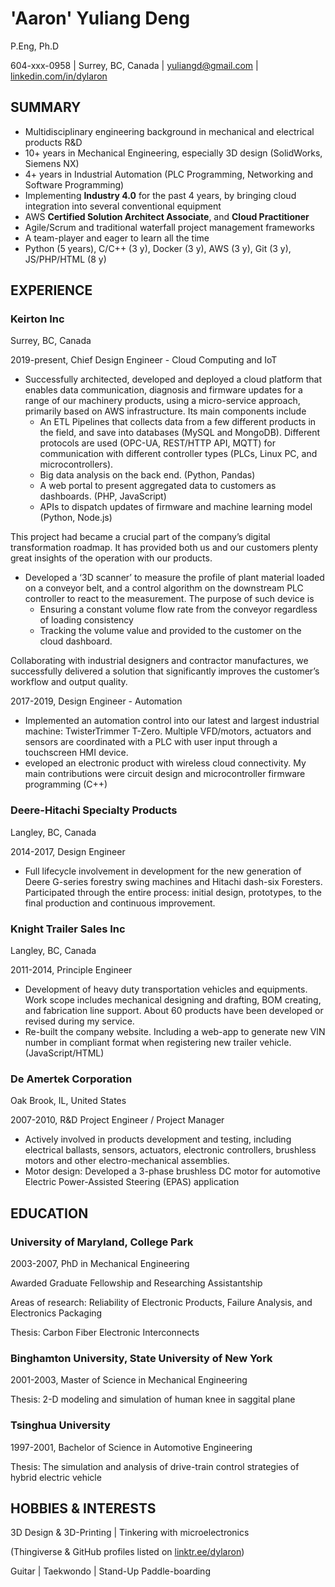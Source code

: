 # 'Aaron' Yuliang Deng
P.Eng, Ph.D

604-xxx-0958 | Surrey, BC, Canada | yuliangd@gmail.com | [linkedin.com/in/dylaron](https://linkedin.com/in/dylaron)
## SUMMARY
- Multidisciplinary engineering background in mechanical and electrical products R&D
- 10+ years in Mechanical Engineering, especially 3D design (SolidWorks, Siemens NX)
- 4+ years in Industrial Automation (PLC Programming, Networking and Software Programming)
- Implementing **Industry 4.0** for the past 4 years, by bringing cloud integration into several conventional equipment
- AWS **Certified Solution Architect Associate**, and **Cloud Practitioner**
- Agile/Scrum and traditional waterfall project management frameworks
- A team-player and eager to learn all the time
- Python (5 years), C/C++ (3 y), Docker (3 y), AWS (3 y), Git (3 y), JS/PHP/HTML (8 y)

## EXPERIENCE

### Keirton Inc
Surrey, BC, Canada

2019-present, Chief Design Engineer - Cloud Computing and IoT

- Successfully architected, developed and deployed a cloud platform that enables data
communication, diagnosis and firmware updates for a range of our machinery products, using a
micro-service approach, primarily based on AWS infrastructure. Its main components include
  - An ETL Pipelines that collects data from a few different products in the field, and save into
databases (MySQL and MongoDB). Different protocols are used (OPC-UA, REST/HTTP API,
MQTT) for communication with different controller types (PLCs, Linux PC, and
microcontrollers).
  - Big data analysis on the back end. (Python, Pandas)
  - A web portal to present aggregated data to customers as dashboards. (PHP, JavaScript)
  - APIs to dispatch updates of firmware and machine learning model (Python, Node.js)

This project had became a crucial part of the company’s digital transformation roadmap. It has
provided both us and our customers plenty great insights of the operation with our products.

- Developed a ‘3D scanner’ to measure the profile of plant material loaded on a conveyor belt, and a
control algorithm on the downstream PLC controller to react to the measurement. The purpose of
such device is
  - Ensuring a constant volume flow rate from the conveyor regardless of loading consistency
  - Tracking the volume value and provided to the customer on the cloud dashboard.

Collaborating with industrial designers and contractor manufactures, we successfully delivered a
solution that significantly improves the customer’s workflow and output quality.

2017-2019, Design Engineer - Automation

- Implemented an automation control into our latest and largest industrial machine: TwisterTrimmer
T-Zero. Multiple VFD/motors, actuators and sensors are coordinated with a PLC with user input
through a touchscreen HMI device.
- eveloped an electronic product with wireless cloud connectivity. My main contributions were
circuit design and microcontroller firmware programming (C++)

### Deere-Hitachi Specialty Products
Langley, BC, Canada

2014-2017, Design Engineer

- Full lifecycle involvement in development for the new generation of Deere G-series forestry swing
machines and Hitachi dash-six Foresters. Participated through the entire process: initial design,
prototypes, to the final production and continuous improvement.

### Knight Trailer Sales Inc
Langley, BC, Canada

2011-2014, Principle Engineer

- Development of heavy duty transportation vehicles and equipments. Work scope includes
mechanical designing and drafting, BOM creating, and fabrication line support. About 60 products
have been developed or revised during my service.
- Re-built the company website. Including a web-app to generate new VIN number in compliant format when registering new trailer vehicle. (JavaScript/HTML)


### De Amertek Corporation
Oak Brook, IL, United States

2007-2010, R&D Project Engineer / Project Manager

- Actively involved in products development and testing, including electrical ballasts, sensors,
actuators, electronic controllers, brushless motors and other electro-mechanical assemblies.
- Motor design: Developed a 3-phase brushless DC motor for automotive Electric Power-Assisted
Steering (EPAS) application


<div style="page-break-after: always"></div>

## EDUCATION

### University of Maryland, College Park
2003-2007, PhD in Mechanical Engineering

Awarded Graduate Fellowship and Researching Assistantship

Areas of research: Reliability of Electronic Products, Failure Analysis, and Electronics Packaging

Thesis: Carbon Fiber Electronic Interconnects

### Binghamton University, State University of New York
2001-2003, Master of Science in Mechanical Engineering

Thesis: 2-D modeling and simulation of human knee in saggital plane

### Tsinghua University
1997-2001, Bachelor of Science in Automotive Engineering

Thesis: The simulation and analysis of drive-train control strategies of hybrid electric vehicle

## HOBBIES & INTERESTS
3D Design & 3D-Printing | Tinkering with microelectronics

(Thingiverse & GitHub profiles listed on [linktr.ee/dylaron](https://linktr.ee/dylaron))

Guitar | Taekwondo | Stand-Up Paddle-boarding
